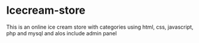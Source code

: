 # Icecream-store
This is an online ice cream store with categories using html, css, javascript, php and mysql and alos include admin panel
